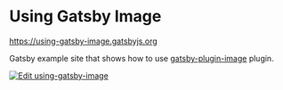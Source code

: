# Using Gatsby Image

https://using-gatsby-image.gatsbyjs.org

Gatsby example site that shows how to use [gatsby-plugin-image](https://github.com/gatsbyjs/gatsby/tree/master/packages/gatsby-image) plugin.

[![Edit using-gatsby-image](https://codesandbox.io/static/img/play-codesandbox.svg)](https://codesandbox.io/s/github/gatsbyjs/gatsby/tree/master/examples/using-gatsby-image)
